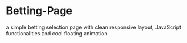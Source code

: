 # Betting-Page
a simple betting selection page with clean responsive layout, JavaScript functionalities and cool floating animation
